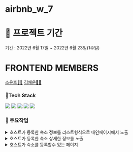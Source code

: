 # airbnb_w_7

# 📌 프로젝트 기간
기간 : 2022년 6월 17일 ~ 2022년 6월 23일(1주일)

# FRONTEND MEMBERS
[소윤호👨‍💻](https://github.com/younhoso) [김채운👩‍💻](https://github.com/gureumwoon)

### 🧳Tech Stack
![](https://img.shields.io/badge/HTML5-E34F26?style=for-the-badge&logo=HTML5&logoColor=white)
![](https://img.shields.io/badge/styledComponents-db7093?style=for-the-badge&logo=styled-components&logoColor=white)
![](https://img.shields.io/badge/REACT-0A395B?style=for-the-badge&logo=REACT&logoColor=white)
![](https://img.shields.io/badge/Javascript-F7DF1E?style=for-the-badge&logo=JavaScript&logoColor=black)
![](https://img.shields.io/badge/AXIOS-671ddf?style=for-the-badge&logo=AXIOS&logoColor=black)

### 🔎 주요작업
<details>
<summary>호스트가 등록한 숙소 정보를 리스트형식으로 매인페이지에서 노출</summary>
<div markdown="1">
  <ul>
    <li>숙소 정보 카드를 클릭할 경우 해당 돌보미의 상세 페이지로 이동</li>
  </ul>
  <img width="400" src="https://user-images.githubusercontent.com/30254570/183369842-8a1988e7-bad7-4b67-b866-705cf73979ed.png"/>
</div>
</details>

<details>
<summary>호스트가 등록한 숙소 상세한 정보를 노출</summary>
<div markdown="1">
  <ul>
    <li>숙소 상세한 정보 확인</li>
    <li>댓글 작성 및 리뷰 확인</li>
  </ul>
  <img width="400" src="https://user-images.githubusercontent.com/30254570/183373358-8fc2d97d-d1f8-469b-a7c1-ed18c4a6b08c.png"/>
</div>
</details>

<details>
<summary>호스트가 숙소를 등록할수 있는 페이지</summary>
<div markdown="1">
  <ul>
    <li>하나의 setter함수를 커스텀하여 중복되는 useState를 통합시킴 
      <a href="https://github.com/younhoso/airbnb_w_7/blame/33717ef21403ffebc2b643e0a14dbb952a38b744/src/components/FormWrite.jsx#L45-L52" target='_blank'>[L45-L52라인 참고]</a>
    </li>
    <li>react-datepicker를 활용한 켈린더 제공</li>
    <li>react-daum-postcode를 활용한 숙소 상세 주소 입력란 제공</li>
  </ul>
  <img width="400" src="https://user-images.githubusercontent.com/30254570/183379692-e5b7dfc2-ee97-4484-9237-b8deff192ae3.png"/>
</div>
</details>
